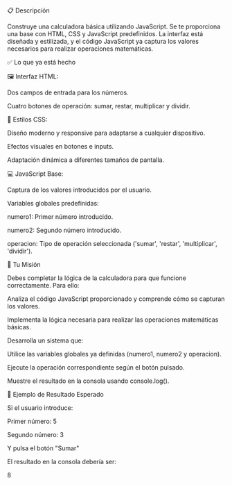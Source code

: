 📋 Descripción

Construye una calculadora básica utilizando JavaScript. Se te proporciona una base con HTML, CSS y JavaScript predefinidos. La interfaz está diseñada y estilizada, y el código JavaScript ya captura los valores necesarios para realizar operaciones matemáticas.

✅ Lo que ya está hecho

🖼️ Interfaz HTML:

Dos campos de entrada para los números.

Cuatro botones de operación: sumar, restar, multiplicar y dividir.

🎨 Estilos CSS:

Diseño moderno y responsive para adaptarse a cualquier dispositivo.

Efectos visuales en botones e inputs.

Adaptación dinámica a diferentes tamaños de pantalla.

💻 JavaScript Base:

Captura de los valores introducidos por el usuario.

Variables globales predefinidas:

numero1: Primer número introducido.

numero2: Segundo número introducido.

operacion: Tipo de operación seleccionada ('sumar', 'restar', 'multiplicar', 'dividir').

🧠 Tu Misión

Debes completar la lógica de la calculadora para que funcione correctamente. Para ello:

Analiza el código JavaScript proporcionado y comprende cómo se capturan los valores.

Implementa la lógica necesaria para realizar las operaciones matemáticas básicas.

Desarrolla un sistema que:

Utilice las variables globales ya definidas (numero1, numero2 y operacion).

Ejecute la operación correspondiente según el botón pulsado.

Muestre el resultado en la consola usando console.log().

📝 Ejemplo de Resultado Esperado

Si el usuario introduce:

Primer número: 5

Segundo número: 3

Y pulsa el botón "Sumar"

El resultado en la consola debería ser:

8